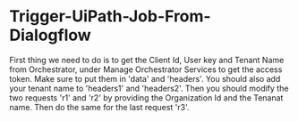 # Trigger-UiPath-Job-From-Dialogflow
First thing we need to do is to get the Client Id, User key and Tenant Name from Orchestrator, under Manage Orchestrator Services to get the access token.
Make sure to put them in 'data' and 'headers'.
You should also add your tenant name to 'headers1' and 'headers2'. Then you should modify the two requests 'r1' and 'r2' by providing the Organization Id and the Tenanat name. Then do the same for the last request 'r3'.
